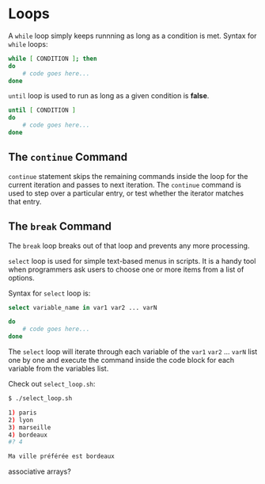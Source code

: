 # Loops

A `while` loop simply keeps runnning as long as a condition is met. Syntax for `while` loops:

```sh
while [ CONDITION ]; then
do
    # code goes here...
done
```

`until` loop is used to run as long as a given condition is **false**.

```sh
until [ CONDITION ]
do
    # code goes here...
done
```

## The `continue` Command

`continue` statement skips the remaining commands inside the loop for the current iteration and passes to next iteration. The `continue` command is used to step over a particular entry, or test whether the iterator matches that entry.

## The `break` Command

The `break` loop breaks out of that loop and prevents any more processing.

`select` loop is used for simple text-based menus in scripts. It is a handy tool when programmers ask users to choose one or more items from a list of options.

Syntax for `select` loop is:

```sh
select variable_name in var1 var2 ... varN

do
    # code goes here...
done
```

The `select` loop will iterate through each variable of the `var1` `var2` ... `varN` list one by one and execute the command inside the code block for each variable from the variables list.

Check out `select_loop.sh`:

```sh
$ ./select_loop.sh

1) paris
2) lyon
3) marseille
4) bordeaux
#? 4

Ma ville préférée est bordeaux
```

associative arrays?